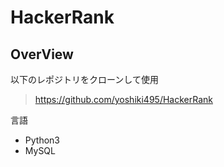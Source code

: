 # HackerRank

## OverView
以下のレポジトリをクローンして使用

> https://github.com/yoshiki495/HackerRank

言語
- Python3
- MySQL